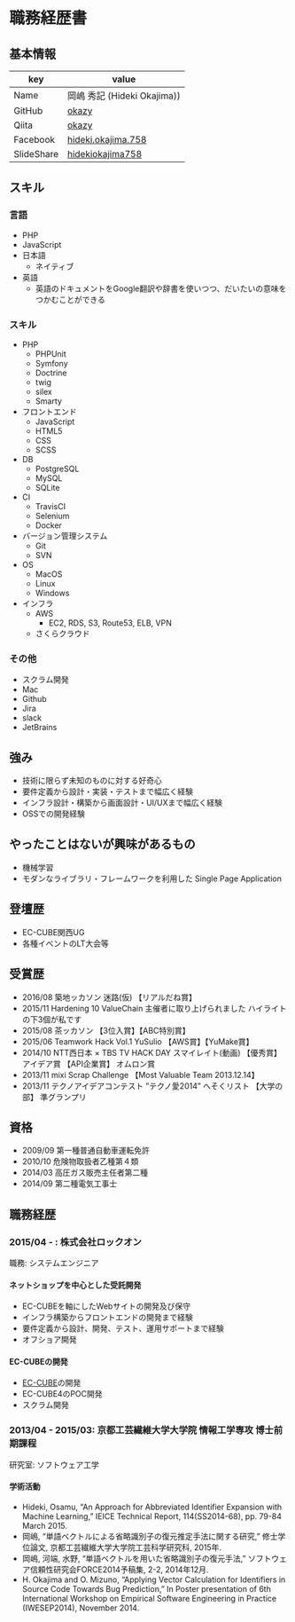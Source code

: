 # 職務経歴書

## 基本情報

|key|value|
|---|-----|
|Name|岡嶋 秀記 (Hideki Okajima))|
|GitHub|[okazy](https://github.com/okazy)|
|Qiita|[okazy](https://qiita.com/okazy)|
|Facebook|[hideki.okajima.758](https://www.facebook.com/hideki.okajima.758)|
|SlideShare|[hidekiokajima758](https://www.slideshare.net/hidekiokajima758)|

## スキル

### 言語

- PHP
- JavaScript
- 日本語
  - ネイティブ
- 英語
  - 英語のドキュメントをGoogle翻訳や辞書を使いつつ、だいたいの意味をつかむことができる

### スキル

- PHP
  - PHPUnit
  - Symfony
  - Doctrine
  - twig
  - silex
  - Smarty
- フロントエンド
  - JavaScript
  - HTML5
  - CSS
  - SCSS
- DB
  - PostgreSQL
  - MySQL
  - SQLite
- CI
  - TravisCI
  - Selenium
  - Docker
- バージョン管理システム
  - Git
  - SVN
- OS
  - MacOS
  - Linux
  - Windows
- インフラ
  - AWS
    - EC2, RDS, S3, Route53, ELB, VPN
  - さくらクラウド

### その他

- スクラム開発
- Mac
- Github
- Jira
- slack
- JetBrains

## 強み

- 技術に限らず未知のものに対する好奇心
- 要件定義から設計・実装・テストまで幅広く経験
- インフラ設計・構築から画面設計・UI/UXまで幅広く経験
- OSSでの開発経験

## やったことはないが興味があるもの

- 機械学習
- モダンなライブラリ・フレームワークを利用した Single Page Application

## 登壇歴

- EC-CUBE関西UG
- 各種イベントのLT大会等

## 受賞歴

- 2016/08 築地ッカソン 迷路(仮) 【リアルだね賞】
- 2015/11 Hardening 10 ValueChain 主催者に取り上げられました ハイライトの下3個が私です
- 2015/08 茶ッカソン 【3位入賞】【ABC特別賞】
- 2015/06 Teamwork Hack Vol.1 YuSulio 【AWS賞】【YuMake賞】
- 2014/10 NTT西日本 × TBS TV HACK DAY スマイレイト(動画) 【優秀賞】 アイデア賞 【API企業賞】 オムロン賞
- 2013/11 mixi Scrap Challenge 【Most Valuable Team 2013.12.14】
- 2013/11 テクノアイデアコンテスト ”テクノ愛2014” へそくリスト 【大学の部】 準グランプリ

## 資格

- 2009/09 第一種普通自動車運転免許
- 2010/10 危険物取扱者乙種第４類
- 2014/03 高圧ガス販売主任者第二種
- 2014/09 第二種電気工事士

## 職務経歴

### 2015/04 - : 株式会社ロックオン

職務: システムエンジニア

#### ネットショップを中心とした受託開発

- EC-CUBEを軸にしたWebサイトの開発及び保守
- インフラ構築からフロントエンドの開発まで経験
- 要件定義から設計、開発、テスト、運用サポートまで経験
- オフショア開発

#### EC-CUBEの開発

- [EC-CUBE](https://github.com/EC-CUBE/ec-cube)の開発
- EC-CUBE4のPOC開発
- スクラム開発

### 2013/04 - 2015/03: 京都工芸繊維大学大学院 情報工学専攻 博士前期課程

研究室: ソフトウェア工学

#### 学術活動

- Hideki, Osamu, “An Approach for Abbreviated Identifier Expansion with Machine Learning,” IEICE Technical Report, 114(SS2014-68), pp. 79-84 March 2015.
- 岡嶋, “単語ベクトルによる省略識別子の復元推定手法に関する研究,” 修士学位論文, 京都工芸繊維大学大学院工芸科学研究科, 2015年.
- 岡嶋, 河端, 水野, “単語ベクトルを用いた省略識別子の復元手法,” ソフトウェア信頼性研究会FORCE2014予稿集, 2-2, 2014年12月.
- H. Okajima and O. Mizuno, “Applying Vector Calculation for Identifiers in Source Code Towards Bug Prediction,” In Poster presentation of 6th International Workshop on Empirical Software Engineering in Practice (IWESEP2014), November 2014.
